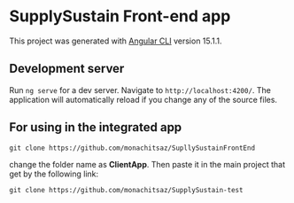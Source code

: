 # SupplySustain Front-end app

This project was generated with [Angular CLI](https://github.com/angular/angular-cli) version 15.1.1.

## Development server

Run `ng serve` for a dev server. Navigate to `http://localhost:4200/`. The application will automatically reload if you change any of the source files.


## For using in the integrated app
```
git clone https://github.com/monachitsaz/SupllySustainFrontEnd

```
change the folder name as **ClientApp**. Then paste it in the main project that get by the following link:

```
git clone https://github.com/monachitsaz/SupplySustain-test
```
